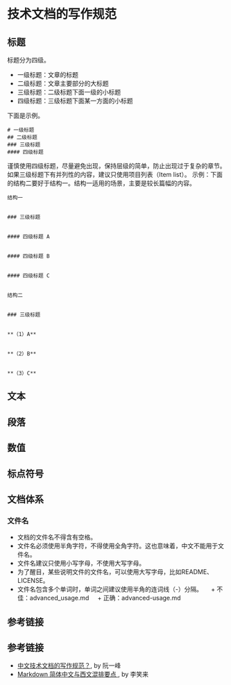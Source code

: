 # 技术文档的写作规范


## 标题
标题分为四级。


* 一级标题：文章的标题
* 二级标题：文章主要部分的大标题
* 三级标题：二级标题下面一级的小标题
* 四级标题：三级标题下面某一方面的小标题


下面是示例。


```
# 一级标题
## 二级标题
### 三级标题
#### 四级标题
```




谨慎使用四级标题，尽量避免出现，保持层级的简单，防止出现过于复杂的章节。
如果三级标题下有并列性的内容，建议只使用项目列表（Item list）。
示例：下面的结构二要好于结构一。结构一适用的场景，主要是较长篇幅的内容。
```
结构一


### 三级标题


#### 四级标题 A


#### 四级标题 B


#### 四级标题 C


结构二


### 三级标题


**（1）A**


**（2）B**


**（3）C**
```




## 文本


## 段落


## 数值


## 标点符号


## 文档体系


### 文件名
* 文档的文件名不得含有空格。
* 文件名必须使用半角字符，不得使用全角字符。这也意味着，中文不能用于文件名。
* 文件名建议只使用小写字母，不使用大写字母。
* 为了醒目，某些说明文件的文件名，可以使用大写字母，比如README、LICENSE。
* 文件名包含多个单词时，单词之间建议使用半角的连词线（-）分隔。
    + 不佳：advanced_usage.md
    + 正确：advanced-usage.md








## 参考链接












## 参考链接
- [中文技术文档的写作规范？](https://github.com/ruanyf/document-style-guide), by 阮一峰
- [Markdown 简体中文与西文混排要点
](https://github.com/selfteaching/markdown-writing-with-mixed-cn-en), by 李笑来























